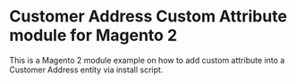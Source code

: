 # Customer Address Custom Attribute module for Magento 2
This is a Magento 2 module example on how to add custom attribute into a Customer Address entity via install script.